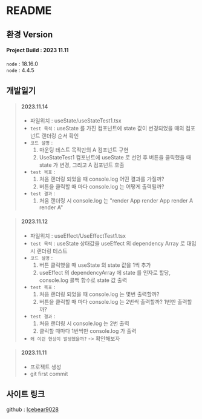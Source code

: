 # README

## 환경 Version
#### Project Build : 2023 11.11
`node` : 18.16.0  
`node` : 4.4.5

## 개발일기
> #### 2023.11.14
> - 파일위치 : useState/useStateTest1.tsx
> - `test 목적` : useState 를 가진 컴포넌트에 state 값이 변경되었을 때의 컴포넌트 랜더링 순서 확인
> - `코드 설명` : 
>   1. 마운팅 테스트 목적만의 A 컴포넌트 구현
>   2. UseStateTest1 컴포넌트에 useState 로 선언 후 버튼을 클릭했을 때 state 가 변경, 그리고 A 컴포넌트 호출
> - `test 목표` :
>   1. 처음 랜더링 되었을 때 console.log 어떤 결과를 가질까?
>   2. 버튼을 클릭할 때 마다 console.log 는 어떻게 출력될까?
> - `test 결과` :
>   1. 처음 랜더링 시 console.log 는 "render App render App render A render A"

> #### 2023.11.12
> - 파일위치 : useEffect/UseEffectTest1.tsx 
> - `test 목적` : useState 상태값을 useEffect 의 dependency Array 로 대입 시 랜더링 테스트
> - `코드 설명` :
>   1. 버튼 클릭했을 때 useState 의 state 값을 1씩 추가
>   2. useEffect 의 dependencyArray 에 state 를 인자로 할당, console.log 콜백 함수로 state 값 출력
> - `test 목표` :
>   1. 처음 랜더링 되었을 때 console.log 는 몇번 출력할까?
>   2. 버튼을 클릭할 때 마다 console.log 는 2번씩 출력할까? 1번만 출력할까?
> - `test 결과` :
>   1. 처음 랜더링 시 console.log 는 2번 출력
>   2. 클릭할 때마다 1번씩만 console.log 가 출력
> - `왜 이런 현상이 발생했을까?`
>   -> 확인해보자

> #### 2023.11.11
> - 프로젝트 생성
> - git first commit

## 사이트 링크
github : [Icebear9028](https://github.com/IceBear9028/react-study)